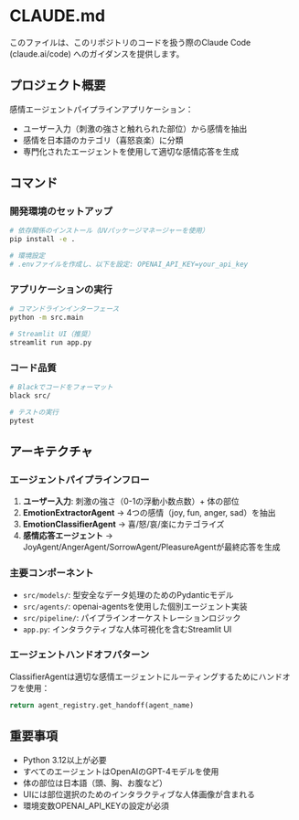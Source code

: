 # CLAUDE.md

このファイルは、このリポジトリのコードを扱う際のClaude Code (claude.ai/code) へのガイダンスを提供します。

## プロジェクト概要

感情エージェントパイプラインアプリケーション：
- ユーザー入力（刺激の強さと触れられた部位）から感情を抽出
- 感情を日本語のカテゴリ（喜怒哀楽）に分類
- 専門化されたエージェントを使用して適切な感情応答を生成

## コマンド

### 開発環境のセットアップ
```bash
# 依存関係のインストール（UVパッケージマネージャーを使用）
pip install -e .

# 環境設定
# .envファイルを作成し、以下を設定: OPENAI_API_KEY=your_api_key
```

### アプリケーションの実行
```bash
# コマンドラインインターフェース
python -m src.main

# Streamlit UI（推奨）
streamlit run app.py
```

### コード品質
```bash
# Blackでコードをフォーマット
black src/

# テストの実行
pytest
```

## アーキテクチャ

### エージェントパイプラインフロー
1. **ユーザー入力**: 刺激の強さ（0-1の浮動小数点数）+ 体の部位
2. **EmotionExtractorAgent** → 4つの感情（joy, fun, anger, sad）を抽出
3. **EmotionClassifierAgent** → 喜/怒/哀/楽にカテゴライズ
4. **感情応答エージェント** → JoyAgent/AngerAgent/SorrowAgent/PleasureAgentが最終応答を生成

### 主要コンポーネント
- `src/models/`: 型安全なデータ処理のためのPydanticモデル
- `src/agents/`: openai-agentsを使用した個別エージェント実装
- `src/pipeline/`: パイプラインオーケストレーションロジック
- `app.py`: インタラクティブな人体可視化を含むStreamlit UI

### エージェントハンドオフパターン
ClassifierAgentは適切な感情エージェントにルーティングするためにハンドオフを使用：
```python
return agent_registry.get_handoff(agent_name)
```

## 重要事項

- Python 3.12以上が必要
- すべてのエージェントはOpenAIのGPT-4モデルを使用
- 体の部位は日本語（頭、胸、お腹など）
- UIには部位選択のためのインタラクティブな人体画像が含まれる
- 環境変数OPENAI_API_KEYの設定が必須